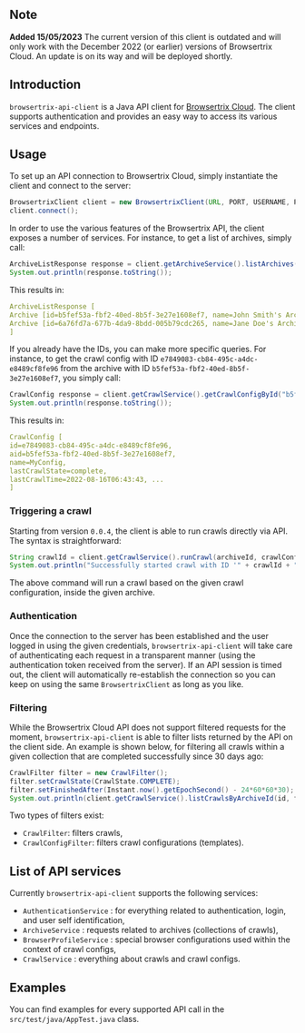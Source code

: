 ## Note

**Added 15/05/2023** The current version of this client is outdated and will only work with the December 2022 (or earlier) versions of Browsertrix Cloud. An update is on its way and will be deployed shortly.

## Introduction

`browsertrix-api-client` is a Java API client for [Browsertrix Cloud](https://github.com/webrecorder/browsertrix-cloud). The client supports authentication and provides an easy way to access its various services and endpoints.

## Usage

To set up an API connection to Browsertrix Cloud, simply instantiate the client and connect to the server:

```java
BrowsertrixClient client = new BrowsertrixClient(URL, PORT, USERNAME, PASSWORD);
client.connect();
```

In order to use the various features of the Browsertrix API, the client exposes a number of services. For instance, to get a list of archives, simply call:

```java
ArchiveListResponse response = client.getArchiveService().listArchives();
System.out.println(response.toString());
```

This results in:

```yaml
ArchiveListResponse [
Archive [id=b5fef53a-fbf2-40ed-8b5f-3e27e1608ef7, name=John Smith's Archive] 
Archive [id=6a76fd7a-677b-4da9-8bdd-005b79cdc265, name=Jane Doe's Archive] 
]
```

If you already have the IDs, you can make more specific queries. For instance, to get the crawl config with ID `e7849083-cb84-495c-a4dc-e8489cf8fe96` from the archive with ID `b5fef53a-fbf2-40ed-8b5f-3e27e1608ef7`, you simply call:

```java
CrawlConfig response = client.getCrawlService().getCrawlConfigById("b5fef53a-fbf2-40ed-8b5f-3e27e1608ef7", "e7849083-cb84-495c-a4dc-e8489cf8fe96");
System.out.println(response.toString());
```

This results in:

```yaml
CrawlConfig [
id=e7849083-cb84-495c-a4dc-e8489cf8fe96, 
aid=b5fef53a-fbf2-40ed-8b5f-3e27e1608ef7, 
name=MyConfig,
lastCrawlState=complete, 
lastCrawlTime=2022-08-16T06:43:43, ...
]
```

### Triggering a crawl

Starting from version `0.0.4`, the client is able to run crawls directly via API. The syntax is straightforward:

````java
String crawlId = client.getCrawlService().runCrawl(archiveId, crawlConfigId);
System.out.println("Successfully started crawl with ID '" + crawlId + "'");
````

The above command will run a crawl based on the given crawl configuration, inside the given archive.



### Authentication
Once the connection to the server has been established and the user logged in using the given credentials, `browsertrix-api-client` will take care of authenticating each request in a transparent manner (using the authentication token received from the server). If an API session is timed out, the client will automatically re-establish the connection so you can keep on using the same `BrowsertrixClient` as long as you like.

### Filtering
While the Browsertrix Cloud API does not support filtered requests for the moment, `browsertrix-api-client` is able to filter lists returned by the API on the client side. An example is shown below, for filtering all crawls within a given collection that are completed successfully since 30 days ago:

```java
CrawlFilter filter = new CrawlFilter();
filter.setCrawlState(CrawlState.COMPLETE);
filter.setFinishedAfter(Instant.now().getEpochSecond() - 24*60*60*30); // i.e., 30 days ago, in seconds
System.out.println(client.getCrawlService().listCrawlsByArchiveId(id, filter)); 
```

Two types of filters exist:
  * `CrawlFilter`: filters crawls,
  * `CrawlConfigFilter`: filters crawl configurations (templates).


## List of API services

Currently `browsertrix-api-client` supports the following services:
 * `AuthenticationService` : for everything related to authentication, login, and user self identification,
 * `ArchiveService` : requests related to archives (collections of crawls),
 * `BrowserProfileService` : special browser configurations used within the context of crawl configs,
 * `CrawlService` : everything about crawls and crawl configs.
 
## Examples

You can find examples for every supported API call in the `src/test/java/AppTest.java` class. 

 
